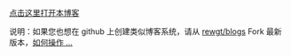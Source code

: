 
[点击这里打开本博客](https://rewgt.github.io/blogs/output/repo_home.html)

说明：如果您也想在 github 上创建类似博客系统，请从 [rewgt/blogs](https://github.com/rewgt/blogs) Fork 最新版本，[如何操作 ...](create_your_blog.md) 
